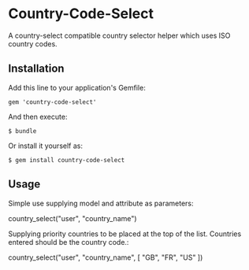 # Country-Code-Select

A country-select compatible country selector helper which uses ISO country codes.

## Installation

Add this line to your application's Gemfile:

    gem 'country-code-select'

And then execute:

    $ bundle

Or install it yourself as:

    $ gem install country-code-select

## Usage

Simple use supplying model and attribute as parameters:

country_select("user", "country_name")

Supplying priority countries to be placed at the top of the list. Countries entered should be the country code.:

country_select("user", "country_name", [ "GB", "FR", "US" ])

